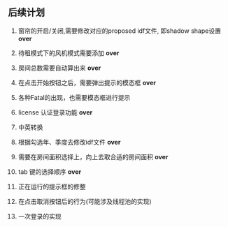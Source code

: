 ﻿## 后续计划
1. 窗帘的开启/关闭,需要修改对应的proposed idf文件, 即shadow shape设置  **over**
2. 待租模式下的风机模式需要添加 **over**
3. 房间总数需要自动算出来 **over**
4. 在点击开始按钮之后，需要弹出提示的模态框 **over**
5. 各种Fatal的出现，也需要模态框进行提示
6. license 认证登录功能 **over**
7. 中英转换
8. 根据勾选年、季度去修改idf文件 **over**
9. 需要在房间面积选择上，向上去取合适的房间面积 **over**
10. tab 键的选择顺序 **over**

11. 正在运行的提示框的修整
12. 在点击取消按钮后的行为(可能涉及线程池的实现)
13. 一次登录的实现
